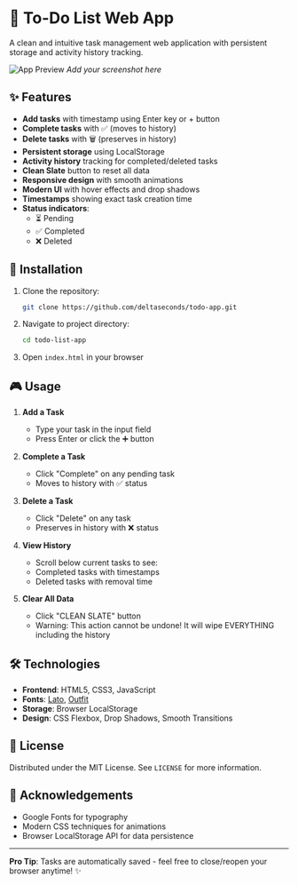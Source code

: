 # 📝 To-Do List Web App

A clean and intuitive task management web application with persistent storage and activity history tracking.

![App Preview](https://i.imgur.com/ARAUbJx.png) *Add your screenshot here*

## ✨ Features

- **Add tasks** with timestamp using Enter key or + button
- **Complete tasks** with ✅ (moves to history)
- **Delete tasks** with 🗑️ (preserves in history)
- **Persistent storage** using LocalStorage
- **Activity history** tracking for completed/deleted tasks
- **Clean Slate** button to reset all data
- **Responsive design** with smooth animations
- **Modern UI** with hover effects and drop shadows
- **Timestamps** showing exact task creation time
- **Status indicators**: 
  - ⏳ Pending
  - ✅ Completed
  - ❌ Deleted

## 🚀 Installation

1. Clone the repository:
   ```bash
   git clone https://github.com/deltaseconds/todo-app.git
   ```
2. Navigate to project directory:
   ```bash
   cd todo-list-app
   ```
3. Open `index.html` in your browser

## 🎮 Usage

1. **Add a Task**
   - Type your task in the input field
   - Press Enter or click the ➕ button

2. **Complete a Task**
   - Click "Complete" on any pending task
   - Moves to history with ✅ status

3. **Delete a Task** 
   - Click "Delete" on any task
   - Preserves in history with ❌ status

4. **View History**
   - Scroll below current tasks to see:
   - Completed tasks with timestamps
   - Deleted tasks with removal time

5. **Clear All Data**
   - Click "CLEAN SLATE" button
   - Warning: This action cannot be undone! It will wipe EVERYTHING including the history

## 🛠️ Technologies

- **Frontend**: HTML5, CSS3, JavaScript
- **Fonts**: [Lato](https://fonts.google.com/specimen/Lato), [Outfit](https://fonts.google.com/specimen/Outfit)
- **Storage**: Browser LocalStorage
- **Design**: CSS Flexbox, Drop Shadows, Smooth Transitions


## 📄 License

Distributed under the MIT License. See `LICENSE` for more information.

## 🙏 Acknowledgements

- Google Fonts for typography
- Modern CSS techniques for animations
- Browser LocalStorage API for data persistence

---

**Pro Tip**: Tasks are automatically saved - feel free to close/reopen your browser anytime! ✨
```
